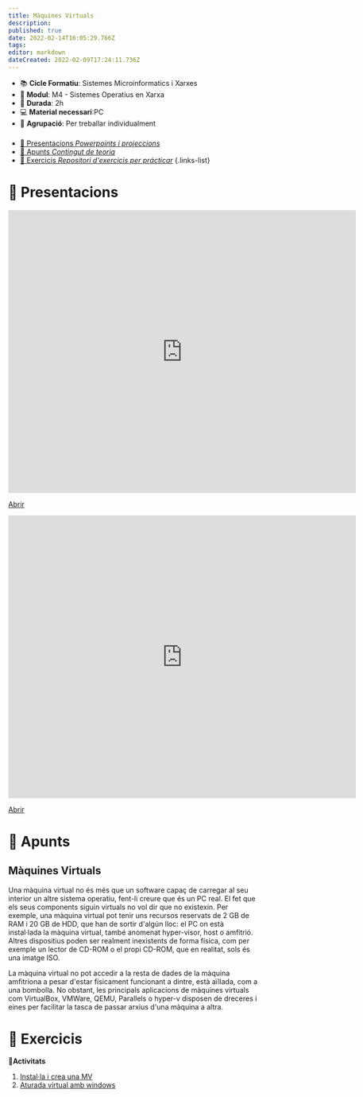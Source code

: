 ```yaml
---
title: Màquines Virtuals
description: 
published: true
date: 2022-02-14T16:05:29.766Z
tags: 
editor: markdown
dateCreated: 2022-02-09T17:24:11.736Z
---
```


- :books: **Cicle Formatiu**: Sistemes Microinformatics i Xarxes
- :notebook_with_decorative_cover: **Modul**: M4 - Sistemes Operatius en Xarxa
- :calendar: **Durada**: 2h
- :computer: **Material necessari**:PC
- :busts_in_silhouette: **Agrupació**: Per treballar individualment

###

- [:cinema: Presentacions *Powerpoints i projeccions*](#presentacions) 
- [:orange_book: Apunts *Contingut de teoria*](#apunts)
- [:pencil: Exercicis *Repositori d'exercicis per prácticar*](#exercicis)
{.links-list}

# :cinema: Presentacions
<p align="center"><iframe src="https://www.youtube.com/watch?v=wX75Z-4MEoM/embed?start=false&loop=false&delayms=3000" frameborder="0" width="700" height="569" allowfullscreen="true" mozallowfullscreen="true" webkitallowfullscreen="true"></iframe></p>

[Abrir](https://www.youtube.com/watch?v=wX75Z-4MEoM)

<p align="center"><iframe src="https://www.youtube.com/watch?v=Kq849CpGd88/embed?start=false&loop=false&delayms=3000" frameborder="0" width="700" height="569" allowfullscreen="true" mozallowfullscreen="true" webkitallowfullscreen="true"></iframe></p>

[Abrir](https://www.youtube.com/watch?v=Kq849CpGd88)

# :orange_book: Apunts

## Màquines Virtuals

Una màquina virtual no és més que un software capaç de carregar al seu interior un altre sistema operatiu, fent-li creure que és un PC real.
El fet que els seus components siguin virtuals no vol dir que no existexin. Per exemple, una màquina virtual pot tenir uns recursos reservats de 2 GB de RAM i 20 GB de HDD, que han de sortir d'algún lloc: el PC on està instal·lada la màquina virtual, també anomenat hyper-visor, host o amfitrió. Altres dispositius poden ser realment inexistents de forma física, com per exemple un lector de CD-ROM o el propi CD-ROM, que en realitat, sols és una imatge ISO.

La màquina virtual no pot accedir a la resta de dades de la màquina amfitriona a pesar d'estar físicament funcionant a dintre, està aïllada, com a una bombolla. No obstant, les principals aplicacions de màquines virtuals com VirtualBox, VMWare, QEMU, Parallels o hyper-v disposen de dreceres i eines per facilitar la tasca de passar arxius d'una màquina a altra.



# :pencil: Exercicis
  **:thought_balloon:Activitats**
  
1. [Instal·la i crea una MV](VM)
2. [Aturada virtual amb windows](aturada)
